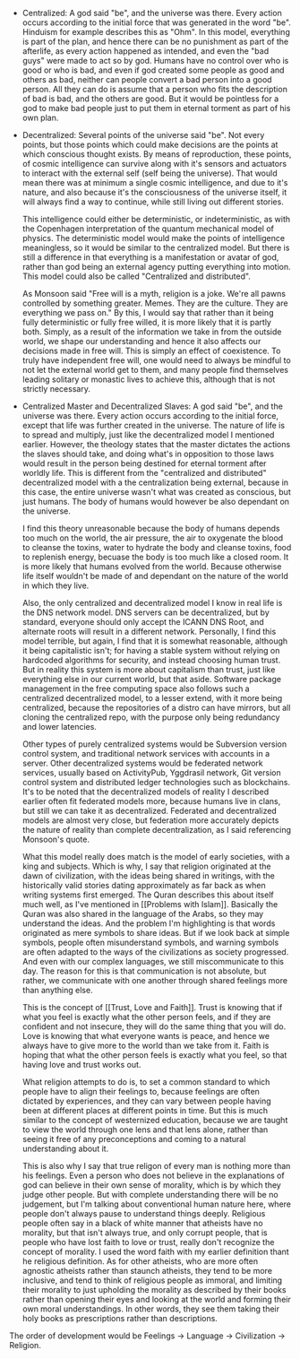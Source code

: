 - Centralized: A god said "be", and the universe was there. Every action occurs according to the initial force that was generated in the word "be". Hinduism for example describes this as "Ohm". In this model, everything is part of the plan, and hence there can be no punishment as part of the afterlife, as every action happened as intended, and even the "bad guys" were made to act so by god. Humans have no control over who is good or who is bad, and even if god created some people as good and others as bad, neither can people convert a bad person into a good person. All they can do is assume that a person who fits the description of bad is bad, and the others are good. But it would be pointless for a god to make bad people just to put them in eternal torment as part of his own plan.
- Decentralized: Several points of the universe said "be". Not every points, but those points which could make decisions are the points at which conscious thought exists. By means of reproduction, these points, of cosmic intelligence can survive along with it's sensors and actuators to interact with the external self (self being the universe). That would mean there was at minimum a single cosmic intelligence, and due to it's nature, and also because it's the consciousness of the universe itself, it will always find a way to continue, while still living out different stories.

  This intelligence could either be deterministic, or indeterministic, as with the Copenhagen interpretation of the quantum mechanical model of physics. The deterministic model would make the points of intelligence meaningless, so it would be similar to the centralized model. But there is still a difference in that everything is a manifestation or avatar of god, rather than god being an external agency putting everything into motion. This model could also be called "Centralized and distributed".

  As Monsoon said "Free will is a myth, religion is a joke. We're all pawns controlled by something greater. Memes. They are the culture. They are everything we pass on." By this, I would say that rather than it being fully deterministic or fully free willed, it is more likely that it is partly both. Simply, as a result of the information we take in from the outside world, we shape our understanding and hence it also affects our decisions made in free will. This is simply an effect of coexistence. To truly have independent free will, one would need to always be mindful to not let the external world get to them, and many people find themselves leading solitary or monastic lives to achieve this, although that is not strictly necessary.

- Centralized Master and Decentralized Slaves: A god said "be", and the universe was there. Every action occurs according to the initial force, except that life was further created in the universe. The nature of life is to spread and multiply, just like the decentralized model I mentioned earlier. However, the theology states that the master dictates the actions the slaves should take, and doing what's in opposition to those laws would result in the person being destined for eternal torment after worldly life. This is different from the "centralized and distributed" decentralized model with a the centralization being external, because in this case, the entire universe wasn't what was created as conscious, but just humans. The body of humans would however be also dependant on the universe.

  I find this theory unreasonable because the body of humans depends too much on the world, the air pressure, the air to oxygenate the blood to cleanse the toxins, water to hydrate the body and cleanse toxins, food to replenish energy, becuase the body is too much like a closed room. It is more likely that humans evolved from the world. Because otherwise life itself wouldn't be made of and dependant on the nature of the world in which they live.

  Also, the only centralized and decentralized model I know in real life is the DNS network model. DNS servers can be decentralized, but by standard, everyone should only accept the ICANN DNS Root, and alternate roots will result in a different network. Personally, I find this model terrible, but again, I find that it is somewhat reasonable, although it being capitalistic isn't; for having a stable system without relying on hardcoded algorithms for security, and instead choosing human trust. But in reality this system is more about capitalism than trust, just like everything else in our current world, but that aside. Software package management in the free computing space also follows such a centralized decentralized model, to a lesser extend, with it more being centralized, because the repositories of a distro can have mirrors, but all cloning the centralized repo, with the purpose only being redundancy and lower latencies.

  Other types of purely centralized systems would be Subversion version control system, and traditional network services with accounts in a server. Other decentralized systems would be federated network services, usually based on ActivityPub, Yggdrasil network, Git version control system and distributed ledger technologies such as blockchains. It's to be noted that the decentralized models of reality I described earlier often fit federated models more, because humans live in clans, but still we can take it as decentralized. Federated and decentralized models are almost very close, but federation more accurately depicts the nature of reality than complete decentralization, as I said referencing Monsoon's quote.

  What this model really does match is the model of early societies, with a king and subjects. Which is why, I say that religion originated at the dawn of civilization, with the ideas being shared in writings, with the historically valid stories dating approximately as far back as when writing systems first emerged. The Quran describes this about itself much well, as I've mentioned in [[Problems with Islam]]. Basically the Quran was also shared in the language of the Arabs, so they may understand the ideas. And the problem I'm highlighting is that words originated as mere symbols to share ideas. But if we look back at simple symbols, people often misunderstand symbols, and warning symbols are often adapted to the ways of the civilizations as society progressed. And even with our complex languages, we still miscommunicate to this day. The reason for this is that communication is not absolute, but rather, we communicate with one another through shared feelings more than anything else.

  This is the concept of [[Trust, Love and Faith]]. Trust is knowing that if what you feel is exactly what the other person feels, and if they are confident and not insecure, they will do the same thing that you will do. Love is knowing that what everyone wants is peace, and hence we always have to give more to the world than we take from it. Faith is hoping that what the other person feels is exactly what you feel, so that having love and trust works out.

  What religion attempts to do is, to set a common standard to which people have to align their feelings to, because feelings are often dictated by experiences, and they can vary between people having been at different places at different points in time. But this is much similar to the concept of westernized education, because we are taught to view the world through one lens and that lens alone, rather than seeing it free of any preconceptions and coming to a natural understanding about it.

  This is also why I say that true religon of every man is nothing more than his feelings. Even a person who does not believe in the explanations of god can believe in their own sense of morality, which is by which they judge other people. But with complete understanding there will be no judgement, but I'm talking about conventional human nature here, where people don't always pause to understand things deeply. Religious people often say in a black of white manner that atheists have no morality, but that isn't always true, and only corrupt people, that is people who have lost faith to love or trust, really don't recognize the concept of morality. I used the word faith with my earlier definition thant he religious definition. As for other atheists, who are more often agnostic atheists rather than staunch atheists, they tend to be more inclusive, and tend to think of religious people as immoral, and limiting their morality to just upholding the morality as described by their books rather than opening their eyes and looking at the world and forming their own moral understandings. In other words, they see them taking their holy books as prescriptions rather than descriptions.

The order of development would be Feelings -> Language -> Civilization -> Religion.
